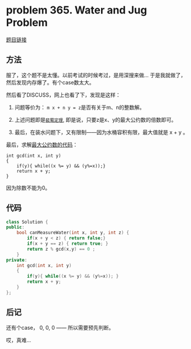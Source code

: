 # problem 365. Water and Jug Problem

[题目链接](https://leetcode.com/problems/water-and-jug-problem/)

## 方法

服了，这个题不是太懂。以前考试的时候考过，是用深搜来做... 于是我就做了，然后发现内存爆了。有个case数太大。

然后看了DISCUSS，网上也看了下，发现是这样：

1. 问题等价为： `m x + n y = z`是否有关于m、n的整数解。

2. 上述问题即是[`裴蜀定理`](https://zh.wikipedia.org/wiki/%E8%B2%9D%E7%A5%96%E7%AD%89%E5%BC%8F), 即是说，只要z是x、y的最大公约数的倍数即可。

3. 最后，在装水问题下，又有限制——因为水桶容积有限，最大值就是 x + y 。

最后，求解[最大公约数的代码](https://zh.wikipedia.org/wiki/%E6%9C%80%E5%A4%A7%E5%85%AC%E5%9B%A0%E6%95%B8)：

```
int gcd(int x, int y)
{
    if(y){ while((x %= y) && (y%=x));}
    return x + y;
}
```

因为除数不能为0。



## 代码

```C++
class Solution {
public:
    bool canMeasureWater(int x, int y, int z) {
        if(x + y < z) { return false;}
        if(x + y == z) { return true; }
        return z % gcd(x,y) == 0 ;
    }
private:
    int gcd(int x, int y)
    {
        if(y){ while((x %= y) && (y%=x)); }
        return x + y;
    }
};
```

## 后记

还有个case， 0, 0, 0 —— 所以需要预先判断。

哎，真难...